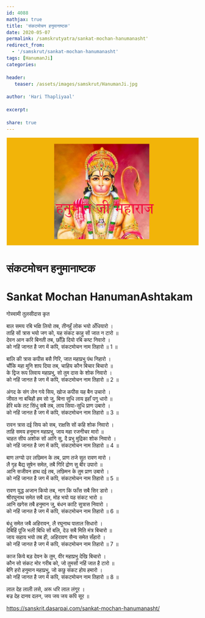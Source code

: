 ```yaml
---    
id: 4088    
mathjax: true    
title: 'संकटमोचन हनुमानाष्टक'    
date: 2020-05-07    
permalink: /samskrutyatra/sankat-mochan-hanumanasht'
redirect_from: 
  - '/samskrut/sankat-mochan-hanumanasht'
tags: [HanumanJi]    
categories:    
    
header:    
   teaser: /assets/images/samskrut/HanumanJi.jpg    
    
author: 'Hari Thapliyaal'    
    
excerpt:    
    
share: true    
---    
```

    
![](/assets/images/samskrut/HanumanJi.jpg)    
    
# संकटमोचन हनुमानाष्टक    
# Sankat Mochan HanumanAshtakam    
    
गोस्वामी तुलसीदास कृत    
    
बाल समय रबि भक्षि लियो तब, तीनहुँ लोक भयो अँधियारो ।    
ताहि सों त्रास भयो जग को, यह संकट काहु सों जात न टारो ॥    
देवन आन करि बिनती तब, छाँड़ि दियो रबि कष्ट निवारो ।    
को नहिं जानत है जग में कपि, संकटमोचन नाम तिहारो ॥ 1 ॥    
    
बालि की त्रास कपीस बसै गिरि, जात महाप्रभु पंथ निहारो ।    
चौंकि महा मुनि शाप दिया तब, चाहिय कौन बिचार बिचारो ॥    
के द्विज रूप लिवाय महाप्रभु, सो तुम दास के शोक निवारो ।    
को नहिं जानत है जग में कपि, संकटमोचन नाम तिहारो ॥ 2 ॥    
    
अंगद के संग लेन गये सिय, खोज कपीस यह बैन उचारो ।    
जीवत ना बचिहौ हम सो जु, बिना सुधि लाय इहाँ पगु धारो ॥    
हेरि थके तट सिंधु सबै तब, लाय सिया-सुधि प्राण उबारो ।    
को नहिं जानत है जग में कपि, संकटमोचन नाम तिहारो ॥ 3 ॥    
    
रावन त्रास दई सिय को सब, राक्षसि सों कहि शोक निवारो ।    
ताहि समय हनुमान महाप्रभु, जाय महा रजनीचर मारो ॥    
चाहत सीय अशोक सों आगि सु, दै प्रभु मुद्रिका शोक निवारो ।    
को नहिं जानत है जग में कपि, संकटमोचन नाम तिहारो ॥ 4 ॥    
    
बाण लग्यो उर लछिमन के तब, प्राण तजे सुत रावण मारो ।    
लै गृह बैद्य सुषेन समेत, तबै गिरि द्रोण सु बीर उपारो ॥    
आनि सजीवन हाथ दई तब, लछिमन के तुम प्राण उबारो ।    
को नहिं जानत है जग में कपि, संकटमोचन नाम तिहारो ॥ 5 ॥    
    
रावण युद्ध अजान कियो तब, नाग कि फाँस सबै सिर डारो ।    
श्रीरघुनाथ समेत सबै दल, मोह भयो यह संकट भारो ॥    
आनि खगेस तबै हनुमान जु, बंधन काटि सुत्रास निवारो ।    
को नहिं जानत है जग में कपि, संकटमोचन नाम तिहारो ॥ 6 ॥    
    
बंधु समेत जबै अहिरावन, लै रघुनाथ पाताल सिधारो ।    
देबिहिं पूजि भली बिधि सों बलि, देउ सबै मिति मंत्र बिचारो ॥    
जाय सहाय भयो तब ही, अहिरावण सैन्य समेत सँहारो ।    
को नहिं जानत है जग में कपि, संकटमोचन नाम तिहारो ॥ 7 ॥    
    
काज किये बड़ देवन के तुम, वीर महाप्रभु देखि बिचारो ।    
कौन सो संकट मोर गरीब को, जो तुमसों नहिं जात है टारो ॥    
बेगि हरो हनुमान महाप्रभु, जो कछु संकट होय हमारो ।    
को नहिं जानत है जग में कपि, संकटमोचन नाम तिहारो ॥ 8 ॥    
    
लाल देह लाली लसे, अरू धरि लाल लंगूर ।    
बज्र देह दानव दलन, जय जय जय कपि सूर ॥    
    
https://sanskrit.dasarpai.com/sankat-mochan-hanumanasht/